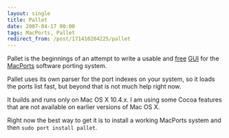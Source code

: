 ```yaml
---
layout: single
title: Pallet
date: 2007-04-17 00:00
tags: MacPorts, Pallet
redirect_from: /post/171410204225/pallet
---
```

Pallet is the beginnings of an attempt to write a usable and [free](http://www.gnu.org/philosophy/free-sw.html) [GUI](http://en.wikipedia.org/wiki/Graphical_user_interface) for the [MacPorts](http://www.macports.org) software porting system.

Pallet uses its own parser for the port indexes on your system, so it loads the ports list fast, but beyond that is not much help right now.

It builds and runs only on Mac OS X 10.4.x. I am using some Cocoa features that are not available on earlier versions of Mac OS X.

Right now the best way to get it is to install a working MacPorts system and then `sudo port install pallet`.
